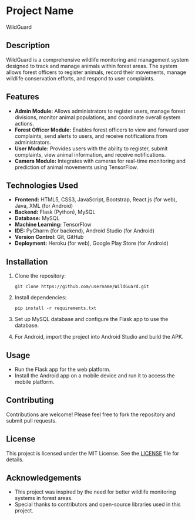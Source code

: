 # Project Name

WildGuard

## Description

WildGuard is a comprehensive wildlife monitoring and management system designed to track and manage animals within forest areas. The system allows forest officers to register animals, record their movements, manage wildlife conservation efforts, and respond to user complaints.

## Features

- **Admin Module:** Allows administrators to register users, manage forest divisions, monitor animal populations, and coordinate overall system actions.
- **Forest Officer Module:** Enables forest officers to view and forward user complaints, send alerts to users, and receive notifications from administrators.
- **User Module:** Provides users with the ability to register, submit complaints, view animal information, and receive notifications.
- **Camera Module:** Integrates with cameras for real-time monitoring and prediction of animal movements using TensorFlow.

## Technologies Used

- **Frontend:** HTML5, CSS3, JavaScript, Bootstrap, React.js (for web), Java, XML (for Android)
- **Backend:** Flask (Python), MySQL
- **Database:** MySQL
- **Machine Learning:** TensorFlow
- **IDE:** PyCharm (for backend), Android Studio (for Android)
- **Version Control:** Git, GitHub
- **Deployment:** Heroku (for web), Google Play Store (for Android)

## Installation

1. Clone the repository:

    ```
    git clone https://github.com/username/WildGuard.git
    ```

2. Install dependencies:

    ```
    pip install -r requirements.txt
    ```

3. Set up MySQL database and configure the Flask app to use the database.

4. For Android, import the project into Android Studio and build the APK.

## Usage

- Run the Flask app for the web platform.
- Install the Android app on a mobile device and run it to access the mobile platform.

## Contributing

Contributions are welcome! Please feel free to fork the repository and submit pull requests.

## License

This project is licensed under the MIT License. See the [LICENSE](LICENSE) file for details.

## Acknowledgements

- This project was inspired by the need for better wildlife monitoring systems in forest areas.
- Special thanks to contributors and open-source libraries used in this project.
